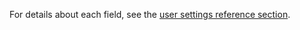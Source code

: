 <!-- markdownlint-disable-file MD041 -->
For details about each field, see the [user settings reference section](../reference/user-settings.md).
